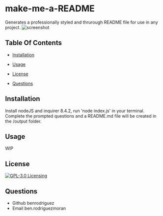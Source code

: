 
# make-me-a-README
Generates a professionally styled and thrurough README file for use in any project.
![screenshot](assets/images/screenshot.png)
## Table Of Contents
- [Installation](#installation)
- [Usage](#usage)

- [License](#license)
- [Questions](#questions)




## Installation 
Install nodeJS and inquirer 8.4.2, run 'node index.js' in your terminal. Complete the prompted questions and a README.md file will be created in the /output folder.
## Usage 
WIP

## License

[![GPL-3.0 Licensing](https://img.shields.io/badge/license-MIT-blue.svg)](https://choosealicense.com/licenses/MIT/)

## Questions
- Github benrodriguez 
- Email ben.rodriguezmoran



